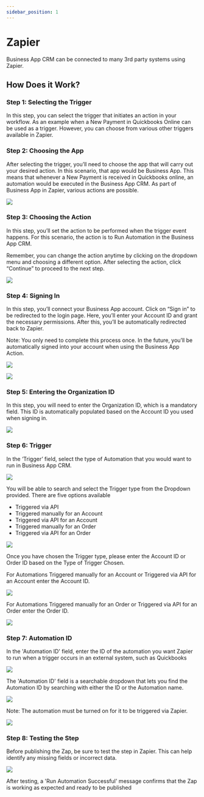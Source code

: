 ```yaml
---
sidebar_position: 1
---
```


# Zapier

Business App CRM can be connected to many 3rd party systems using Zapier.

## How Does it Work?

### Step 1: Selecting the Trigger

In this step, you can select the trigger that initiates an action in your workflow. As an example when a New Payment in Quickbooks Online can be used as a trigger. However, you can choose from various other triggers available in Zapier.

### Step 2: Choosing the App

After selecting the trigger, you’ll need to choose the app that will carry out your desired action. In this scenario, that app would be Business App. This means that whenever a New Payment is received in Quickbooks online, an automation would be executed in the Business App CRM. As part of Business App in Zapier, various actions are possible.

![](../img/zapier_app.png)

### Step 3: Choosing the Action

In this step, you’ll set the action to be performed when the trigger event happens. For this scenario, the action is to Run Automation in the Business App CRM.

Remember, you can change the action anytime by clicking on the dropdown menu and choosing a different option. After selecting the action, click “Continue” to proceed to the next step.

![](../img/zapier_action.png)

### Step 4: Signing In

In this step, you’ll connect your Business App account. Click on “Sign in” to be redirected to the login page. Here, you’ll enter your Account ID and grant the necessary permissions. After this, you’ll be automatically redirected back to Zapier.

Note: You only need to complete this process once. In the future, you’ll be automatically signed into your account when using the Business App Action.

![](../img/zapier_signin.png)

![](../img/zapier_allow_access.png)

### Step 5: Entering the Organization ID

In this step, you will need to enter the Organization ID, which is a mandatory field. This ID is automatically populated based on the Account ID you used when signing in.

![](../img/zapier_organization_id.png)

### Step 6: Trigger

In the ‘Trigger’ field, select the type of Automation that you would want to run in Business App CRM.

![](../img/zapier_trigger_field.png)

You will be able to search and select the Trigger type from the Dropdown provided. There are five options available

* Triggered via API
* Triggered manually for an Account
* Triggered via API for an Account
* Triggered manually for an Order
* Triggered via API for an Order

![](../img/zapier_trigger.png)

Once you have chosen the Trigger type, please enter the Account ID or Order ID based on the Type of Trigger Chosen.

For Automations Triggered manually for an Account or Triggered via API for an Account enter the Account ID.

![](../img/zapier_manual_account.png)

For Automations Triggered manually for an Order or Triggered via API for an Order enter the Order ID.

![](../img/zapier_manual_order.png)

### Step 7: Automation ID

In the 'Automation ID' field, enter the ID of the automation you want Zapier to run when a trigger occurs in an external system, such as Quickbooks

![](../img/zapier_automation_id.png)

The 'Automation ID' field is a searchable dropdown that lets you find the Automation ID by searching with either the ID or the Automation name.

![](../img/zapier_automation_id_searchable.png)

Note: The automation must be turned on for it to be triggered via Zapier.

![](../img/zapier_automation_on.png)

### Step 8: Testing the Step

Before publishing the Zap, be sure to test the step in Zapier. This can help identify any missing fields or incorrect data.

![](../img/zapier_testing.png)

After testing, a 'Run Automation Successful' message confirms that the Zap is working as expected and ready to be published